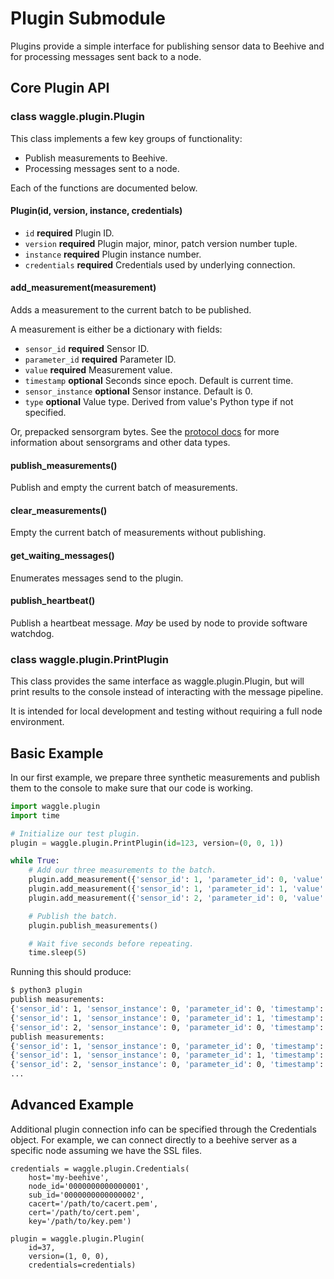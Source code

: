 # Plugin Submodule

Plugins provide a simple interface for publishing sensor data to Beehive and
for processing messages sent back to a node.

## Core Plugin API

### class waggle.plugin.Plugin

This class implements a few key groups of functionality:

* Publish measurements to Beehive.
* Processing messages sent to a node.

Each of the functions are documented below.

#### Plugin(id, version, instance, credentials)

* `id` **required** Plugin ID.
* `version` **required** Plugin major, minor, patch version number tuple.
* `instance` **required** Plugin instance number.
* `credentials` **required** Credentials used by underlying connection.

#### add_measurement(measurement)

Adds a measurement to the current batch to be published.

A measurement is either be a dictionary with fields:

* `sensor_id` **required** Sensor ID.
* `parameter_id` **required** Parameter ID.
* `value` **required** Measurement value.
* `timestamp` **optional** Seconds since epoch. Default is current time.
* `sensor_instance` **optional** Sensor instance. Default is 0.
* `type` **optional** Value type. Derived from value's Python type if not specified.

Or, prepacked sensorgram bytes. See the [protocol docs](https://github.com/waggle-sensor/pywaggle/tree/develop/waggle/protocol) for more information about sensorgrams and other data types.

#### publish_measurements()

Publish and empty the current batch of measurements.

#### clear_measurements()

Empty the current batch of measurements without publishing.

#### get_waiting_messages()

Enumerates messages send to the plugin.

#### publish_heartbeat()

Publish a heartbeat message. _May_ be used by node to provide software watchdog.

### class waggle.plugin.PrintPlugin

This class provides the same interface as waggle.plugin.Plugin, but will print
results to the console instead of interacting with the message pipeline.

It is intended for local development and testing without requiring a full node
environment.

## Basic Example

In our first example, we prepare three synthetic measurements and publish them
to the console to make sure that our code is working.

```python
import waggle.plugin
import time

# Initialize our test plugin.
plugin = waggle.plugin.PrintPlugin(id=123, version=(0, 0, 1))

while True:
    # Add our three measurements to the batch.
    plugin.add_measurement({'sensor_id': 1, 'parameter_id': 0, 'value': 100})
    plugin.add_measurement({'sensor_id': 1, 'parameter_id': 1, 'value': 32.1})
    plugin.add_measurement({'sensor_id': 2, 'parameter_id': 0, 'value': b'blob of data'})

    # Publish the batch.
    plugin.publish_measurements()

    # Wait five seconds before repeating.
    time.sleep(5)
```

Running this should produce:

```sh
$ python3 plugin
publish measurements:
{'sensor_id': 1, 'sensor_instance': 0, 'parameter_id': 0, 'timestamp': 1532965991, 'type': 20, 'value': 100}
{'sensor_id': 1, 'sensor_instance': 0, 'parameter_id': 1, 'timestamp': 1532965991, 'type': 30, 'value': 32.099998474121094}
{'sensor_id': 2, 'sensor_instance': 0, 'parameter_id': 0, 'timestamp': 1532965991, 'type': 0, 'value': b'blob of data'}
publish measurements:
{'sensor_id': 1, 'sensor_instance': 0, 'parameter_id': 0, 'timestamp': 1532965996, 'type': 20, 'value': 100}
{'sensor_id': 1, 'sensor_instance': 0, 'parameter_id': 1, 'timestamp': 1532965996, 'type': 30, 'value': 32.099998474121094}
{'sensor_id': 2, 'sensor_instance': 0, 'parameter_id': 0, 'timestamp': 1532965996, 'type': 0, 'value': b'blob of data'}
...
```

## Advanced Example

Additional plugin connection info can be specified through the Credentials
object. For example, we can connect directly to a beehive server as a specific
node assuming we have the SSL files.

```
credentials = waggle.plugin.Credentials(
    host='my-beehive',
    node_id='0000000000000001',
    sub_id='0000000000000002',
    cacert='/path/to/cacert.pem',
    cert='/path/to/cert.pem',
    key='/path/to/key.pem')

plugin = waggle.plugin.Plugin(
    id=37,
    version=(1, 0, 0),
    credentials=credentials)
```
